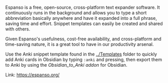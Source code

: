 Espanso is a free, open-source, cross-platform text expander software.
It continuously runs in the background and allows you to type a short abbreviation basically anywhere and have it expanded into a full phrase, saving time and effort. Snippet templates can easily be created and shared with others.

Given Espanso's usefulness, cost-free availability, and cross-platform and time-saving nature, it is a great tool to have in our productivity arsenal.

Use the Anki snippet template found in the [../Templates](../Templates)  folder to quickly add Anki cards in Obsidian by typing `:anki` and pressing, then export them to Anki by using the *Obsidian_to_Anki addon* for Obsidian.

Link: https://espanso.org/